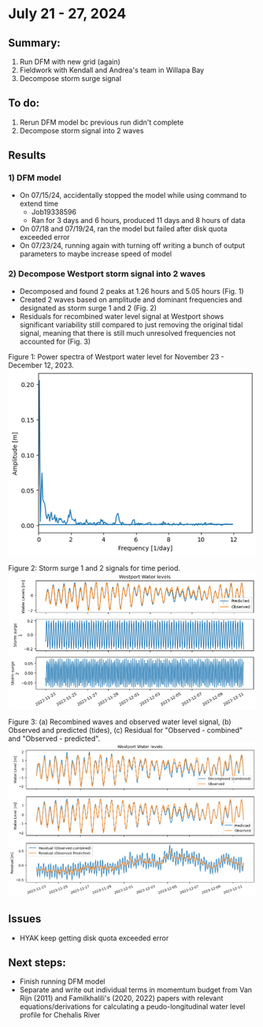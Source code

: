 # July 21 - 27, 2024

## Summary:
1) Run DFM with new grid (again)
2) Fieldwork with Kendall and Andrea's team in Willapa Bay
3) Decompose storm surge signal

## To do:
1) Rerun DFM model bc previous run didn't complete
2) Decompose storm signal into 2 waves

## Results
### 1) DFM model
- On 07/15/24, accidentally stopped the model while using command to extend time
	- Job19338596
	- Ran for 3 days and 6 hours, produced 11 days and 8 hours of data
- On 07/18 and 07/19/24, ran the model but failed after disk quota exceeded error
- On 07/23/24, running again with turning off writing a bunch of output parameters to maybe increase speed of model

### 2) Decompose Westport storm signal into 2 waves
- Decomposed and found 2 peaks at 1.26 hours and 5.05 hours (Fig. 1)
- Created 2 waves based on amplitude and dominant frequencies and designated as storm surge 1 and 2 (Fig. 2)
- Residuals for recombined water level signal at Westport shows significant variability still compared to just removing the original tidal signal, meaning that there is still much unresolved frequencies not accounted for (Fig. 3)

Figure 1: Power spectra of Westport water level for November 23 - December 12, 2023.<br>
![Power spectra](../Figures/072524meeting/Westport_wl_fft.png)

Figure 2: Storm surge 1 and 2 signals for time period.<br>
![Storm surge signals](../Figures/072524meeting/Westport_wl_ss.png)

Figure 3: (a) Recombined waves and observed water level signal, (b) Observed and predicted (tides), (c) Residual for "Observed - combined" and "Observed - predicted".
![Recombined water level signal](../Figures/072524meeting/Westport_wl_decomposed.png)

## Issues
- HYAK keep getting disk quota exceeded error

## Next steps:
- Finish running DFM model
- Separate and write out individual terms in momemtum budget from Van Rijn (2011) and Familkhalili's (2020, 2022) papers with relevant equations/derivations for calculating a peudo-longitudinal water level profile for Chehalis River 
